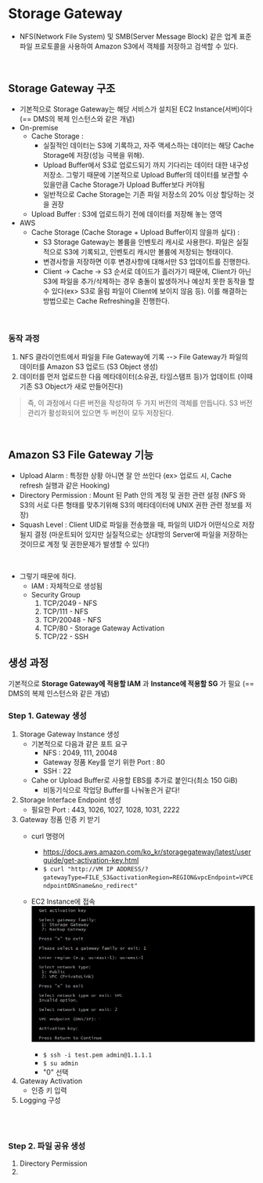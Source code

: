 # Storage Gateway
* NFS(Network File System) 및 SMB(Server Message Block) 같은 업계 표준 파일 프로토콜을 사용하여 Amazon S3에서 객체를 저장하고 검색할 수 있다.
</br>


## Storage Gateway 구조
* 기본적으로 Storage Gateway는 해당 서비스가 설치된 EC2 Instance(서버)이다 (== DMS의 복제 인스턴스와 같은 개념)
* On-premise
    * Cache Storage :
        - 실질적인 데이터는 S3에 기록하고, 자주 액세스하는 데이터는 해당 Cache Storage에 저장(성능 극복을 위해).
        - Upload Buffer에서 S3로 업로드되기 까지 기다리는 데이터 대한 내구성 저장소. 그렇기 때문에 기본적으로 Upload Buffer의 데이터를 보관할 수 있을만큼 Cache Storage가 Upload Buffer보다 커야됨
        - 일반적으로 Cache Storage는 기존 파일 저장소의 20% 이상 할당하는 것을 권장
    * Upload Buffer : S3에 업로드하기 전에 데이터를 저장해 놓는 영역
* AWS
    * Cache Storage (Cache Storage + Upload Buffer이지 않을까 싶다) :
        - S3 Storage Gateway는 볼륨을 인벤토리 캐시로 사용한다. 파일은 실질적으로 S3에 기록되고, 인벤토리 캐시만 볼륨에 저장되는 형태이다.
        - 변경사항을 저장하면 이후 변경사항에 대해서만 S3 업데이트를 진행한다.
        - Client -> Cache -> S3 순서로 데이드가 흘러가기 때문에, Client가 아닌 S3에 파일을 추가/삭제하는 경우 충돌이 밣생하거나 예상치 못한 동작을 할 수 있다(ex> S3로 올림 파일이 Client에 보이지 않음 등). 이를 해결하는 방법으로는 Cache Refreshing을 진행한다.
</br>

### 동작 과정
1) NFS 클라이언트에서 파일을 File Gateway에 기록 --> File Gateway가 파일의 데이터를 Amazon S3 업로드 (S3 Object 생성)
2) 데이터를 먼저 업로드한 다음 메타데이터(소유권, 타임스탬프 등)가 업데이트 (이때 기존 S3 Object가 새로 만들어진다)
> 즉, 이 과정에서 다른 버전을 작성하여 두 가지 버전의 객체를 만듭니다. S3 버전 관리가 활성화되어 있으면 두 버전이 모두 저장된다.
</br>


## Amazon S3 File Gateway 기능
* Upload Alarm : 특정한 상황 아니면 잘 안 쓰인다 (ex> 업로드 시, Cache refresh 실행과 같은 Hooking)
* Directory Permission : Mount 된 Path 안의 계정 및 권한 관련 설정 (NFS 와 S3의 서로 다른 형태를 맞추기위해 S3의 메타데이터에 UNIX 권한 관련 정보를 저장)
* Squash Level : Client UID로 파일을 전송했을 때, 파일의 UID가 어떤식으로 저장될지 결정 (마운트되어 있지만 실질적으로는 상대방의 Server에 파일을 저장하는 것이므로 계정 및 권한문제가 발생할 수 있다!)
</br>


* 그렇기 때문에 하다.
    - IAM : 자체적으로 생성됨
    - Security Group
        1) TCP/2049 - NFS
        2) TCP/111 - NFS
        3) TCP/20048 - NFS
        4) TCP/80 - Storage Gateway Activation
        5) TCP/22 - SSH



## 생성 과정
기본적으로 __Storage Gateway에 적용할 IAM__ 과 __Instance에 적용할 SG__ 가 필요 (== DMS의 복제 인스턴스와 같은 개념)

### Step 1. Gateway 생성
1. Storage Gateway Instance 생성
    * 기본적으로 다음과 같은 포트 요구
        * NFS : 2049, 111, 20048
        * Gateway 정품 Key를 얻기 위한 Port : 80
        * SSH : 22
    * Cahe or Upload Buffer로 사용할 EBS를 추가로 붙인다(최소 150 GiB)
        * 비동기식으로 작업당 Buffer를 나눠놓은거 같다!
2. Storage Interface Endpoint 생성
    * 필요한 Port : 443, 1026, 1027, 1028, 1031, 2222
3. Gateway 정품 인증 키 받기
    * curl 명령어
        * https://docs.aws.amazon.com/ko_kr/storagegateway/latest/userguide/get-activation-key.html
        * ```$ curl "http://VM IP ADDRESS/?gatewayType=FILE_S3&activationRegion=REGION&vpcEndpoint=VPCEndpointDNSname&no_redirect"```
    * EC2 Instance에 접속
        ![GetActivationKey](../img/GetActivationKey.png)

        * ```$ ssh -i test.pem admin@1.1.1.1```
        * ```$ su admin```
        * "0" 선택
4. Gateway Activation
    * 인증 키 입력
5. Logging 구성
</br>
</br>

### Step 2. 파일 공유 생성
1. Directory Permission
2. 
 







